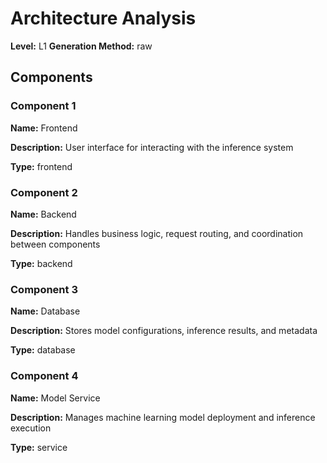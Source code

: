 # Architecture Analysis

**Level:** L1
**Generation Method:** raw

## Components

### Component 1

**Name:** Frontend

**Description:** User interface for interacting with the inference system

**Type:** frontend

### Component 2

**Name:** Backend

**Description:** Handles business logic, request routing, and coordination between components

**Type:** backend

### Component 3

**Name:** Database

**Description:** Stores model configurations, inference results, and metadata

**Type:** database

### Component 4

**Name:** Model Service

**Description:** Manages machine learning model deployment and inference execution

**Type:** service

